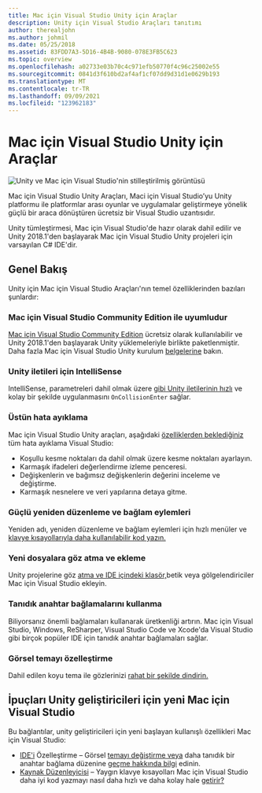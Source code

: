 ```yaml
---
title: Mac için Visual Studio Unity için Araçlar
description: Unity için Visual Studio Araçları tanıtımı
author: therealjohn
ms.author: johmil
ms.date: 05/25/2018
ms.assetid: 83FDD7A3-5D16-4B4B-9080-078E3FB5C623
ms.topic: overview
ms.openlocfilehash: a02733e03b70c4c971efb50770f4c96c25002e55
ms.sourcegitcommit: 0841d3f610bd2af4af1cf07dd9d31d1e0629b193
ms.translationtype: MT
ms.contentlocale: tr-TR
ms.lasthandoff: 09/09/2021
ms.locfileid: "123962183"
---
```

# <a name="visual-studio-for-mac-tools-for-unity"></a>Mac için Visual Studio Unity için Araçlar

![Unity ve Mac için Visual Studio'nin stilleştirilmiş görüntüsü](media/vsmac-tools-unity-image1.png)

Mac için Visual Studio Unity Araçları, Maci için Visual Studio’yu Unity platformu ile platformlar arası oyunlar ve uygulamalar geliştirmeye yönelik güçlü bir araca dönüştüren ücretsiz bir Visual Studio uzantısıdır.

Unity tümleştirmesi, Mac için Visual Studio'de hazır olarak dahil edilir ve Unity 2018.1'den başlayarak Mac için Visual Studio Unity projeleri için varsayılan C# IDE'dir.

## <a name="overview"></a>Genel Bakış

Unity için Mac için Visual Studio Araçları'nın temel özelliklerinden bazıları şunlardır:

### <a name="compatible-with-visual-studio-for-mac-community-edition"></a>Mac için Visual Studio Community Edition ile uyumludur

[Mac için Visual Studio Community Edition](https://visualstudio.microsoft.com/) ücretsiz olarak kullanılabilir ve Unity 2018.1'den başlayarak Unity yüklemeleriyle birlikte paketlenmiştir. Daha fazla Mac için Visual Studio Unity kurulum [belgelerine](setup-vsmac-tools-unity.md) bakın.

### <a name="intellisense-for-unity-messages"></a>Unity iletileri için IntelliSense

IntelliSense, parametreleri dahil olmak üzere [gibi Unity iletilerinin hızlı](using-vsmac-tools-unity.md#intellisense-for-unity-messages) ve kolay bir şekilde uygulanmasını `OnCollisionEnter` sağlar.

### <a name="superior-debugging"></a>Üstün hata ayıklama

Mac için Visual Studio Unity araçları, aşağıdaki [özelliklerden beklediğiniz](using-vsmac-tools-unity.md#unity-debugging) tüm hata ayıklama Visual Studio:

* Koşullu kesme noktaları da dahil olmak üzere kesme noktaları ayarlayın.
* Karmaşık ifadeleri değerlendirme izleme penceresi.
* Değişkenlerin ve bağımsız değişkenlerin değerini inceleme ve değiştirme.
* Karmaşık nesnelere ve veri yapılarına detaya gitme.

### <a name="powerful-refactoring-and-context-actions"></a>Güçlü yeniden düzenleme ve bağlam eylemleri

Yeniden adı, yeniden düzenleme ve bağlam eylemleri için hızlı menüler ve [klavye kısayollarıyla daha kullanılabilir kod yazın.](refactoring.md)

### <a name="browse-and-add-new-files"></a>Yeni dosyalara göz atma ve ekleme

Unity projelerine göz [atma ve IDE içindeki klasör,](using-vsmac-tools-unity.md#adding-new-unity-files-and-folders)betik veya gölgelendiriciler Mac için Visual Studio ekleyin.

### <a name="use-familiar-key-bindings"></a>Tanıdık anahtar bağlamalarını kullanma

Biliyorsanız önemli bağlamaları kullanarak üretkenliği artırın. Mac için Visual Studio, Windows, [](customizing-the-ide.md) ReSharper, Visual Studio Code ve Xcode'da Visual Studio gibi birçok popüler IDE için tanıdık anahtar bağlamaları sağlar.

### <a name="customize-the-visual-theme"></a>Görsel temayı özelleştirme

Dahil edilen koyu tema ile gözlerinizi [rahat bir şekilde dindirin.](customizing-the-ide.md)

## <a name="tips-for-unity-developers-getting-started-with-visual-studio-for-mac"></a>İpuçları Unity geliştiricileri için yeni Mac için Visual Studio

Bu bağlantılar, unity geliştiricileri için yeni başlayan kullanışlı özellikleri Mac için Visual Studio:

* [IDE'i](customizing-the-ide.md) Özelleştirme – Görsel [temayı değiştirme veya](customizing-the-ide.md#dark-theme) daha tanıdık bir anahtar bağlama düzenine [geçme hakkında bilgi](customizing-the-ide.md#key-bindings) edinin.
* [Kaynak Düzenleyicisi](source-editor.md) – Yaygın klavye kısayolları Mac için Visual Studio daha iyi kod yazmayı nasıl daha hızlı ve daha kolay hale [getirir?](keyboard-shortcuts.md)
